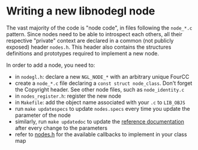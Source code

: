 Writing a new libnodegl node
============================

The vast majority of the code is "node code", in files following the `node_*.c`
pattern. Since nodes need to be able to introspect each others, all their
respective "private" context are declared in a common (not publicly exposed)
header `nodes.h`. This header also contains the structures definitions and
prototypes required to implement a new node.

In order to add a node, you need to:

- in `nodegl.h`: declare a new `NGL_NODE_*` with an arbitrary unique FourCC
- create a `node_*.c` file declaring a `const struct node_class`. Don't forget
  the Copyright header. See other node files, such as `node_identity.c`
- in `nodes_register.h`: register the new node
- in `Makefile`: add the object name associated with your `.c` to `LIB_OBJS`
- run `make updatespecs` to update `nodes.specs` every time you update the
  parameter of the node
- similarly, run `make updatedoc` to update the [reference
  documentation][libnodegl-ref] after every change to the parameters
- refer to [nodes.h][nodes-h] for the available callbacks to
  implement in your class map

[libnodegl-ref]: /libnodegl/doc/libnodegl.md
[nodes-h]: /libnodegl/nodes.h
